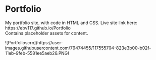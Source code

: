 # Portfolio
<p>
My portfolio site, with code in HTML and CSS. Live site link here: https://ebv117.github.io/Portfolio
<br>Contains placeholder assets for content.</br>
</p>
![Portfolioscrn](https://user-images.githubusercontent.com/79474455/117555704-823e3b00-b02f-11eb-9feb-5581ee5aeb26.PNG)

